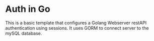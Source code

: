 
# Auth in Go

This is a basic template that configures a Golang Webserver restAPI authentication using sessions. It uses GORM to connect server to the mySQL
database.
